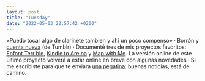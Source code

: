 ```yaml
---
layout: post
title: "Tuesday"
date: "2022-05-03 22:57:42 +0200"
---
```


«Puedo tocar algo de clarinete tambien y ahi un poco compenso» ·  Borrón y [cuenta nueva](https://javier.tumblr.com) (de Tumblr) · Documenté tres de mis proyectos favoritos: [Enfont Terrible](/projects/enfont), [Kindle to Are.na](/projects/arena) y [Map with Me](/projects/mapwithme). La versión online de este último proyecto volverá a estar online en breve con algunas novedades · Si me escribiste para que te enviara [una pegatina](/sticker): buenas noticias, está de camino.

